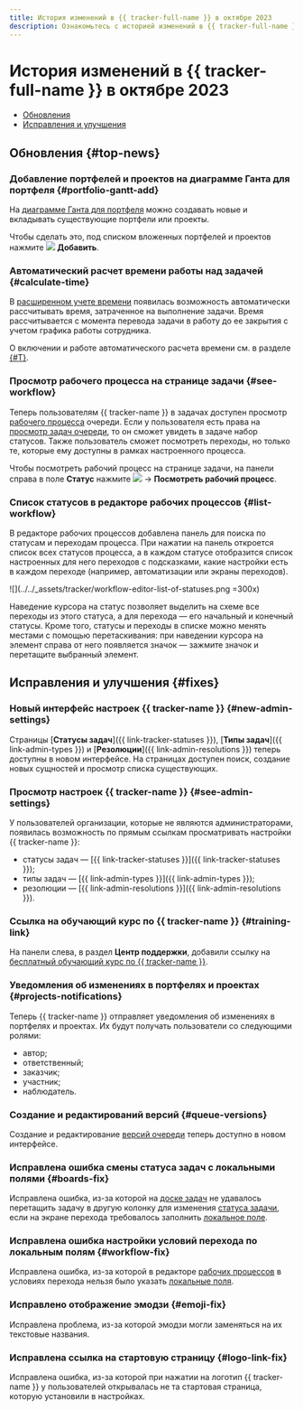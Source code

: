 ```yaml
---
title: История изменений в {{ tracker-full-name }} в октябре 2023
description: Ознакомьтесь с историей изменений в {{ tracker-full-name }} за октябрь 2023.
---
```


# История изменений в {{ tracker-full-name }} в октябре 2023

* [Обновления](#top-news)
* [Исправления и улучшения](#fixes)

## Обновления {#top-news}

### Добавление портфелей и проектов на диаграмме Ганта для портфеля {#portfolio-gantt-add}

На [диаграмме Ганта для портфеля](../gantt/portfolio.md) можно создавать новые и вкладывать существующие портфели или проекты.

Чтобы сделать это, под списком вложенных портфелей и проектов нажмите ![](../../_assets/tracker/svg/add-task.svg) **Добавить**.

### Автоматический расчет времени работы над задачей {#calculate-time}

В [расширенном учете времени](../user/time-spent.md#extended-spent-time) появилась возможность автоматически рассчитывать время, затраченное на выполнение задачи. Время рассчитывается с момента перевода задачи в работу до ее закрытия с учетом графика работы сотрудника.

О включении и работе автоматического расчета времени см. в разделе [{#T}](../manager/queue-spent-time.md).

### Просмотр рабочего процесса на странице задачи {#see-workflow}

Теперь пользователям {{ tracker-name }} в задачах доступен просмотр [рабочего процесса](../manager/workflow.md) очереди. Если у пользователя есть права на [просмотр задач очереди](../manager/queue-access.md#acces-types), то он сможет увидеть в задаче набор статусов. Также пользователь сможет посмотреть переходы, но только те, которые ему доступны в рамках настроенного процесса.

Чтобы посмотреть рабочий процесс на странице задачи, на панели справа в поле **Статус** нажмите ![](../../_assets/tracker/svg/arrow.svg) → **Посмотреть рабочий процесс**.

### Список статусов в редакторе рабочих процессов {#list-workflow}

В редакторе рабочих процессов добавлена панель для поиска по статусам и переходам процесса. При нажатии на панель откроется список всех статусов процесса, а в каждом статусе отобразится список настроенных для него переходов с подсказками, какие настройки есть в каждом переходе (например, автоматизации или экраны переходов). 

![](../../_assets/tracker/workflow-editor-list-of-statuses.png =300x)

Наведение курсора на статус позволяет выделить на схеме все переходы из этого статуса, а для перехода — его начальный и конечный статусы. Кроме того, статусы и переходы в списке можно менять местами с помощью перетаскивания: при наведении курсора на элемент справа от него появляется значок — зажмите значок и перетащите выбранный элемент.

## Исправления и улучшения {#fixes}

### Новый интерфейс настроек {{ tracker-name }} {#new-admin-settings}

Страницы [**Статусы задач**]({{ link-tracker-statuses }}), [**Типы задач**]({{ link-admin-types }}) и [**Резолюции**]({{ link-admin-resolutions }}) теперь доступны в новом интерфейсе. На страницах доступен поиск, создание новых сущностей и просмотр списка существующих.

### Просмотр настроек {{ tracker-name }} {#see-admin-settings}

У пользователей организации, которые не являются администраторами, появилась возможность по прямым ссылкам просматривать настройки {{ tracker-name }}:

* статусы задач — [{{ link-tracker-statuses }}]({{ link-tracker-statuses }});
* типы задач — [{{ link-admin-types }}]({{ link-admin-types }});
* резолюции — [{{ link-admin-resolutions }}]({{ link-admin-resolutions }}).




### Ссылка на обучающий курс по {{ tracker-name }} {#training-link}

На панели слева, в раздел **Центр поддержки**, добавили ссылку на [бесплатный обучающий курс по {{ tracker-name }}](https://yandex.cloud/ru/training/tracker?utm_source=product&utm_medium=documentation).

### Уведомления об изменениях в портфелях и проектах {#projects-notifications}

Теперь {{ tracker-name }} отправляет уведомления об изменениях в портфелях и проектах. Их будут получать пользователи со следующими ролями:
* автор;
* ответственный;
* заказчик;
* участник;
* наблюдатель.


### Создание и редактирований версий {#queue-versions}

Создание и редактирование [версий очереди](../manager/versions.md) теперь доступно в новом интерфейсе.

### Исправлена ошибка смены статуса задач с локальными полями {#boards-fix}

Исправлена ошибка, из-за которой на [доске задач](../manager/agile-new.md) не удавалось перетащить задачу в другую колонку для изменения [статуса задачи](../manager/workflow-status-edit.md), если на экране перехода требовалось заполнить [локальное поле](../local-fields.md).

### Исправлена ошибка настройки условий перехода по локальным полям {#workflow-fix}

Исправлена ошибка, из-за которой в редакторе [рабочих процессов](../manager/workflow.md) в условиях перехода нельзя было указать [локальные поля](../local-fields.md).

### Исправлено отображение эмодзи {#emoji-fix}

Исправлена проблема, из-за которой эмодзи могли заменяться на их текстовые названия.

### Исправлена ссылка на стартовую страницу {#logo-link-fix}

Исправлена ошибка, из-за которой при нажатии на логотип {{ tracker-name }} у пользователей открывалась не та стартовая страница, которую установили в настройках.
